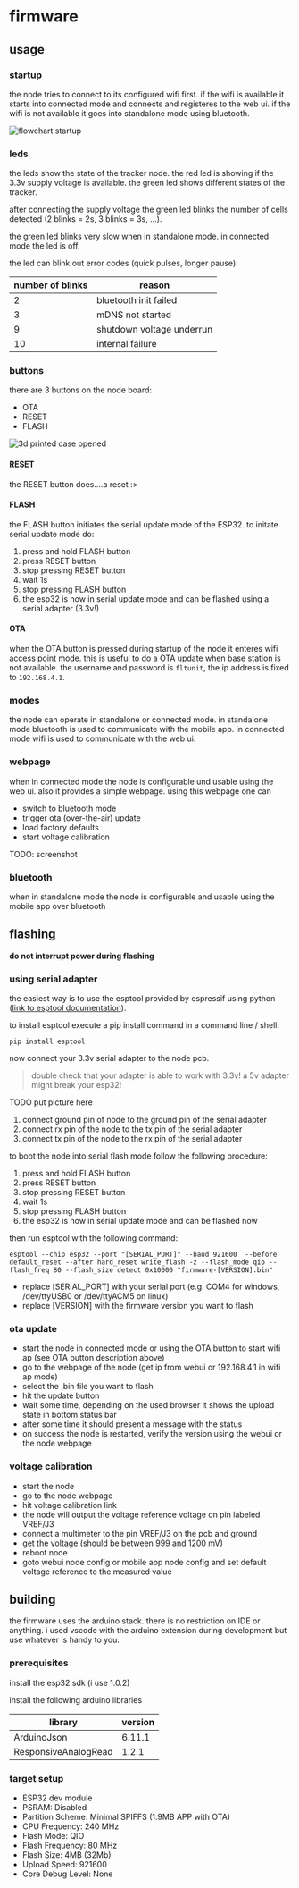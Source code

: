 # firmware

## usage

### startup
the node tries to connect to its configured wifi first. if the wifi is available it starts into connected mode and connects and registeres to the web ui. if the wifi is not available it goes into standalone mode using bluetooth.

![flowchart startup](https://raw.githubusercontent.com/warhog/fpvlaptracker/master/docs/startup.png)

### leds
the leds show the state of the tracker node. the red led is showing if the 3.3v supply voltage is available. the green led shows different states of the tracker.

after connecting the supply voltage the green led blinks the number of cells detected (2 blinks = 2s, 3 blinks = 3s, ...).

the green led blinks very slow when in standalone mode. in connected mode the led is off.

the led can blink out error codes (quick pulses, longer pause):

| number of blinks | reason |
|------------------|--------|
| 2 | bluetooth init failed |
| 3 | mDNS not started |
| 9 | shutdown voltage underrun |
| 10 | internal failure |


### buttons
there are 3 buttons on the node board:
* OTA
* RESET
* FLASH

![3d printed case opened](https://raw.githubusercontent.com/warhog/fpvlaptracker/master/hardware/fpvlaptrackerunit_open.jpg)

#### RESET
the RESET button does....a reset :>

#### FLASH
the FLASH button initiates the serial update mode of the ESP32. to initate serial update mode do:
1. press and hold FLASH button
2. press RESET button
3. stop pressing RESET button
4. wait 1s
5. stop pressing FLASH button
6. the esp32 is now in serial update mode and can be flashed using a serial adapter (3.3v!)

#### OTA
when the OTA button is pressed during startup of the node it enteres wifi access point mode. this is useful to do a OTA update when base station is not available. the username and password is `fltunit`, the ip address is fixed to `192.168.4.1`.

### modes
the node can operate in standalone or connected mode. in standalone mode bluetooth is used to communicate with the mobile app. in connected mode wifi is used to communicate with the web ui.

### webpage
when in connected mode the node is configurable und usable using the web ui. also it provides a simple webpage. using this webpage one can
* switch to bluetooth mode
* trigger ota (over-the-air) update
* load factory defaults
* start voltage calibration

TODO: screenshot

### bluetooth
when in standalone mode the node is configurable and usable using the mobile app over bluetooth

## flashing
**do not interrupt power during flashing**

### using serial adapter
the easiest way is to use the esptool provided by espressif using python ([link to esptool documentation](https://github.com/espressif/esptool)).

to install esptool execute a pip install command in a command line / shell:

`pip install esptool`

now connect your 3.3v serial adapter to the node pcb.

> double check that your adapter is able to work with 3.3v! a 5v adapter might break your esp32!

TODO put picture here

1. connect ground pin of node to the ground pin of the serial adapter
2. connect rx pin of the node to the tx pin of the serial adapter
2. connect tx pin of the node to the rx pin of the serial adapter

to boot the node into serial flash mode follow the following procedure:
1. press and hold FLASH button
2. press RESET button
3. stop pressing RESET button
4. wait 1s
5. stop pressing FLASH button
6. the esp32 is now in serial update mode and can be flashed now

then run esptool with the following command:

`esptool --chip esp32 --port "[SERIAL_PORT]" --baud 921600  --before default_reset --after hard_reset write_flash -z --flash_mode qio --flash_freq 80 --flash_size detect 0x10000 "firmware-[VERSION].bin"`

* replace [SERIAL_PORT] with your serial port (e.g. COM4 for windows, /dev/ttyUSB0 or /dev/ttyACM5 on linux)
* replace [VERSION] with the firmware version you want to flash

### ota update
* start the node in connected mode or using the OTA button to start wifi ap (see OTA button description above)
* go to the webpage of the node (get ip from webui or 192.168.4.1 in wifi ap mode)
* select the .bin file you want to flash
* hit the update button
* wait some time, depending on the used browser it shows the upload state in bottom status bar
* after some time it should present a message with the status
* on success the node is restarted, verify the version using the webui or the node webpage

### voltage calibration
* start the node
* go to the node webpage
* hit voltage calibration link
* the node will output the voltage reference voltage on pin labeled VREF/J3
* connect a multimeter to the pin VREF/J3 on the pcb and ground
* get the voltage (should be between 999 and 1200 mV)
* reboot node
* goto webui node config or mobile app node config and set default voltage reference to the measured value

## building
the firmware uses the arduino stack. there is no restriction on IDE or anything. i used vscode with the arduino extension during development but use whatever is handy to you.

### prerequisites
install the esp32 sdk (i use 1.0.2)

install the following arduino libraries

|library|version|
|---|---|
|ArduinoJson|6.11.1|
|ResponsiveAnalogRead|1.2.1|

### target setup
* ESP32 dev module
* PSRAM: Disabled
* Partition Scheme: Minimal SPIFFS (1.9MB APP with OTA)
* CPU Frequency: 240 MHz
* Flash Mode: QIO
* Flash Frequency: 80 MHz
* Flash Size: 4MB (32Mb)
* Upload Speed: 921600
* Core Debug Level: None
